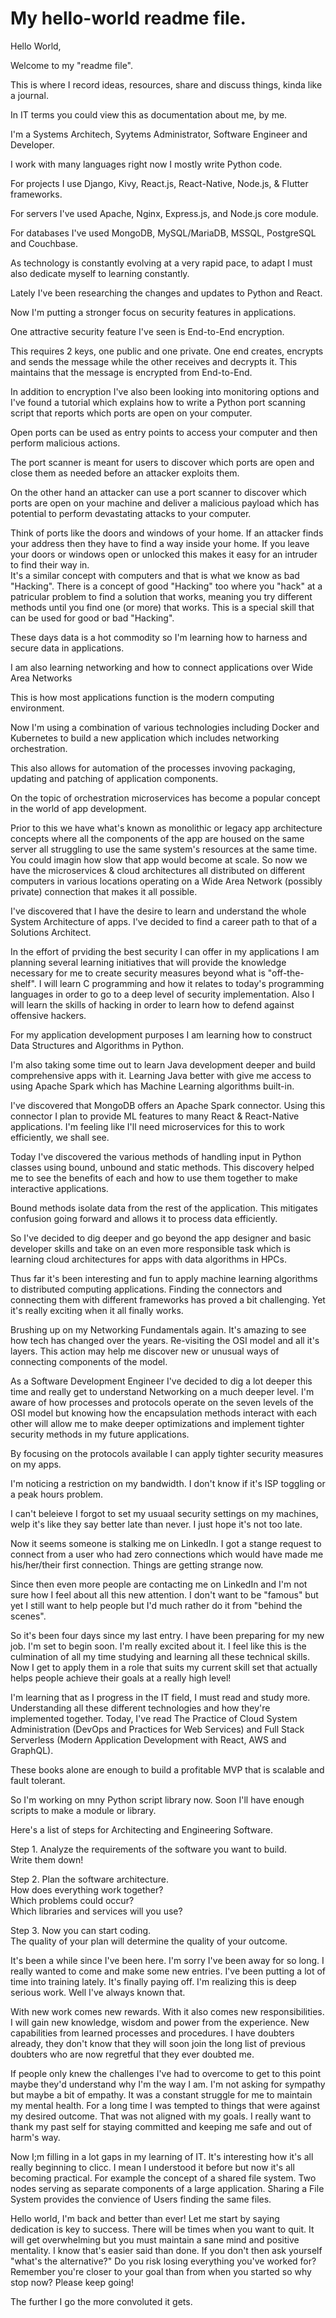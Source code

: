 # My hello-world readme file.

Hello World,

Welcome to my "readme file". 

This is where I record ideas, resources, share and discuss things, kinda like a journal.

In IT terms you could view this as documentation about me, by me. 

I'm a Systems Architech, Syytems Administrator, Software Engineer and Developer.

I work with many languages right now I mostly write Python code.

For projects I use Django, Kivy, React.js, React-Native, Node.js, & Flutter frameworks.

For servers I've used Apache, Nginx, Express.js, and Node.js core module.

For databases I've used MongoDB, MySQL/MariaDB, MSSQL, PostgreSQL and Couchbase.  

As technology is constantly evolving at a very rapid pace, 
to adapt I must also dedicate myself to learning constantly.

Lately I've been researching the changes and updates to Python and React.

Now I'm putting a stronger focus on security features in applications.

One attractive security feature I've seen is End-to-End encryption. 

This requires 2 keys, one public and one private. One end creates, encrypts and sends the message while the other receives and decrypts it. This maintains that the message is encrypted from End-to-End. 

In addition to encryption I've also been looking into monitoring options and I've found a tutorial which explains how to write a Python port scanning script that reports which ports are open on your computer.

Open ports can be used as entry points to access your computer and then perform malicious actions. 

The port scanner is meant for users to discover which ports are open and close them as needed before an attacker exploits them. 

On the other hand an attacker can use a port scanner to discover which ports are open on your machine and deliver a malicious payload which has potential to perform devastating attacks to your computer.

Think of ports like the doors and windows of your home. If an attacker finds your address then they have to find a way inside your home. If you leave your doors or windows open or unlocked this makes it easy for an intruder to find their way in.  
It's a similar concept with computers and that is what we know as bad "Hacking". There is a concept of good "Hacking" too where you "hack" at a patricular problem to find a solution that works, meaning you try different methods until you find one (or more) that works. This is a special skill that can be used for good or bad "Hacking".

These days data is a hot commodity so I'm learning how to harness and secure data in applications. 

I am also learning networking and how to connect applications over Wide Area Networks

This is how most applications function is the modern computing environment.

Now I'm using a combination of various technologies including Docker and Kubernetes to build a new application which includes networking orchestration. 

This also allows for automation of the processes invoving packaging, updating and patching of application components.

On the topic of orchestration microservices has become a popular concept in the world of app development. 

Prior to this we have what's known as monolithic or legacy app architecture concepts where all the components of the app are housed on the same server all struggling to use the same system's resources at the same time. 
You could imagin how slow that app would become at scale. 
So now we have the microservices & cloud architectures all distributed on different computers in various locations operating on a Wide Area Network (possibly private) connection that makes it all possible.

I've discovered that I have the desire to learn and understand the whole System Architecture of apps. I've decided to find a career path to that of a Solutions Architect.

In the effort of prviding the best security I can offer in my applications I am planning several learning initiatives that will provide the knowledge necessary for me to create security measures beyond what is "off-the-shelf". I will learn C programming and how it relates to today's programming languages in order to go to a deep level of security implementation. Also I will learn the skills of hacking in order to learn how to defend against offensive hackers.

For my application development purposes I am learning how to construct Data Structures and Algorithms in Python.

I'm also taking some time out to learn Java development deeper and build comprehensive apps with it. Learning Java better with give me access to using Apache Spark which has Machine Learning algorithms built-in. 

I've discovered that MongoDB offers an Apache Spark connector. Using this connector I plan to provide ML features to many React & React-Native applications. 
I'm feeling like I'll need microservices for this to work efficiently, we shall see.

Today I've discovered the various methods of handling input in Python classes using 
bound, unbound and static methods. This discovery helped me to see the benefits of each and how to use them together to make interactive applications.

Bound methods isolate data from the rest of the application. This mitigates confusion going forward and allows it to process data efficiently.

So I've decided to dig deeper and go beyond the app designer and basic developer skills and take on an even more responsible task which is learning cloud architectures for apps with data algorithms in HPCs.

Thus far it's been interesting and fun to apply machine learning algorithms to distributed computing applications. Finding the connectors and connecting them with different frameworks has proved a bit challenging. Yet it's really exciting when it all finally works.

Brushing up on my Networking Fundamentals again. It's amazing to see how tech has changed over the years. Re-visiting the OSI model and all it's layers. This action may help me discover new or unusual ways of connecting components of the model.

As a Software Development Engineer I've decided to dig a lot deeper this time and really get to understand Networking on a much deeper level. I'm aware of how processes and protocols operate on the seven levels of the OSI model but knowing how the encapsulation methods interact with each other will allow me to make deeper optimizations and implement tighter security methods in my future applications. 

By focusing on the protocols available I can apply tighter security measures on my apps. 

I'm noticing a restriction on my bandwidth. I don't know if it's ISP toggling or a peak hours problem. 

I can't beleieve I forgot to set my usuaal security settings on my machines, welp it's like they say better late than never. I just hope it's not too late. 

Now it seems someone is stalking me on LinkedIn. I got a stange request to connect from a user who had zero connections which would have made me his/her/their first connection. Things are getting strange now.

Since then even more people are contacting me on LinkedIn and I'm not sure how I feel about all this new attention. 
I don't want to be "famous" but yet I still want to help people but I'd much rather do it from "behind the scenes". 

So it's been four days since my last entry. I have been preparing for my new job. 
I'm set to begin soon. 
I'm really excited about it. 
I feel like this is the culmination of all my time studying and learning all these technical skills. 
Now I get to apply them in a role that suits my current skill set that actually helps people achieve their goals at a really high level!  

I'm learning that as I progress in the IT field, I must read and study more. 
Understanding all these different technologies and how they're implemented together.
Today, I've read The Practice of Cloud System Administration (DevOps and Practices for Web Services) and Full Stack Serverless (Modern Application Development with React, AWS and GraphQL). 

These books alone are enough to build a profitable MVP that is scalable and fault tolerant. 

So I'm working on mny Python script library now. Soon I'll have enough scripts to make a module or library.  

Here's a list of steps for Architecting and Engineering Software.

Step 1. Analyze the requirements of the software you want to build.  
        Write them down!

Step 2. Plan the software architecture.  
        How does everything work together?  
        Which problems could occur?  
        Which libraries and services will you use?

Step 3. Now you can start coding.  
        The quality of your plan will determine the quality of your outcome.

It's been a while since I've been here.
I'm sorry I've been away for so long.
I really wanted to come and make some new entries.
I've been putting a lot of time into training lately.
It's finally paying off.
I'm realizing this is deep serious work.
Well I've always known that.

With new work comes new rewards.
With it also comes new responsibilities. 
I will gain new knowledge, wisdom and power from the experience. 
New capabilities from learned processes and procedures. 
I have doubters already, they don't know that they will soon join the long list of previous doubters who are now regretful that they ever doubted me.

If people only knew the challenges I've had to overcome to get to this point 
maybe they'd understand why I'm the way I am. 
I'm not asking for sympathy but maybe a bit of empathy. 
It was a constant struggle for me to maintain my mental health. 
For a long time I was tempted to things that were against my desired outcome.
That was not aligned with my goals.
I really want to thank my past self for staying committed and keeping me safe and out of harm's way.

Now I;m filling in a lot gaps in my learning of IT.
It's interesting how it's all really beginning to clicc.
I mean I understood it before but now it's all becoming practical.
For example the concept of a shared file system.
Two nodes serving as separate components of a large application.
Sharing a File System provides the convience of Users finding the same files.

Hello world, I'm back and better than ever!
Let me start by saying dedication is key to success.
There will be times when you want to quit.
It will get overwhelming but you must maintain a sane mind and positive mentality.
I know that's easier said than done.
If you don't then ask yourself "what's the alternative?"
Do you risk losing everything you've worked for?
Remember you're closer to your goal than from when you started so why stop now?
Please keep going!

The further I go the more convoluted it gets.
